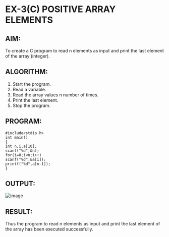 # EX-3(C)         POSITIVE ARRAY ELEMENTS

## AIM:
To create  a C program to read n elements as input and print the last element of the array (integer).

## ALGORITHM:
1. Start the program.
2. Read a variable.
3. Read the array values n number of times.
4. Print the last element.
5. Stop the program.

## PROGRAM:
```
#include<stdio.h>
int main()
{
int n,i,a[10];
scanf("%d",&n);
for(i=0;i<n;i++)
scanf("%d",&a[i]);
printf("%d",a[n-1]);
}
```

## OUTPUT:
![image](https://github.com/Yuvaranithulasingam/EX-03-3c/assets/121418522/e6f4db9b-e0d7-4a40-b28f-7ceb36a3dfa9)

## RESULT:
Thus the program to read n elements as input and print the last element of the
array has been executed successfully.
